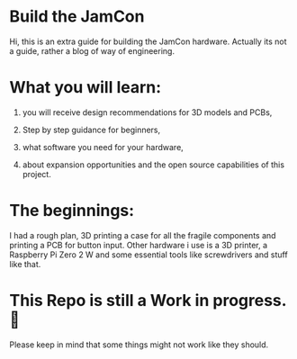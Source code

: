 # Build the JamCon
Hi, this is an extra guide for building the JamCon hardware. 
Actually its not a guide, rather a blog of way of engineering.

# What you will learn:
1. you will receive design recommendations for 3D models and PCBs,

2. Step by step guidance for beginners,

3. what software you need for your hardware,

4. about expansion opportunities and the open source capabilities of this project.

# The beginnings:
I had a rough plan, 3D printing a case for all the fragile components and printing a PCB for button input.
Other hardware i use is a 3D printer, a Raspberry Pi Zero 2 W and some essential tools like screwdrivers and stuff like that.

# This Repo is still a Work in progress. 🚧
Please keep in mind that some things might not work like they should. 
